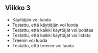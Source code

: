 ## Viikko 3

- Käyttäjän voi luoda
- Testattu, että käyttäjän voi luoda
- Testattu, että kaikki käyttäjät voi poistaa
- Testattu, että kaikki käyttäjät voi listata
- Treenin voi luoda
- Testattu, että treenin voi luoda
